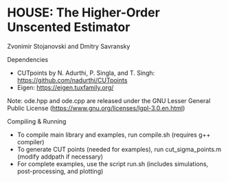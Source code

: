 # HOUSE: The Higher-Order Unscented Estimator

Zvonimir Stojanovski and Dmitry Savransky

Dependencies
 - CUTpoints by N. Adurthi, P. Singla, and T. Singh: https://github.com/nadurthi/CUTpoints
 - Eigen: https://eigen.tuxfamily.org/

Note: ode.hpp and ode.cpp are released under the GNU Lesser General Public License
(https://www.gnu.org/licenses/lgpl-3.0.en.html)  

Compiling & Running
 - To compile main library and examples, run compile.sh (requires g++ compiler)
 - To generate CUT points (needed for examples), run cut_sigma_points.m (modify addpath if necessary)
 - For complete examples, use the script run.sh (includes simulations, post-processing, and plotting)
